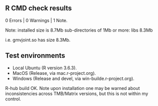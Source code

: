 ## R CMD check results
0 Errors | 0 Warnings | 1 Note.

Note: 
   installed size is  8.7Mb
   sub-directories of 1Mb or more:
     libs   8.3Mb

i.e. gmvjoint.so has size 8.3Mb.

## Test environments 

* Local Ubuntu (R version 3.6.3).
* MacOS (Release, via mac.r-project.org).
* Windows (Release and devel, via win-builde.r-project.org).

R-hub build OK.
Note upon installation one may be warned about inconsistencies across TMB/Matrix versions, but this
is not within my control.